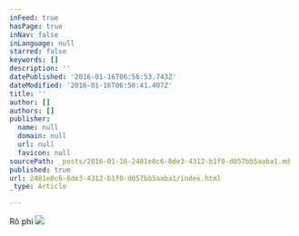```yaml
---
inFeed: true
hasPage: true
inNav: false
inLanguage: null
starred: false
keywords: []
description: ''
datePublished: '2016-01-16T06:56:53.743Z'
dateModified: '2016-01-16T06:56:41.407Z'
title: ''
author: []
authors: []
publisher:
  name: null
  domain: null
  url: null
  favicon: null
sourcePath: _posts/2016-01-16-2481e0c6-8de3-4312-b1f0-d057bb5aaba1.md
published: true
url: 2481e0c6-8de3-4312-b1f0-d057bb5aaba1/index.html
_type: Article

---
```

Rô phi ![](https://the-grid-user-content.s3-us-west-2.amazonaws.com/04094ee1-2030-4023-8f36-1e2c232689ea.jpg)